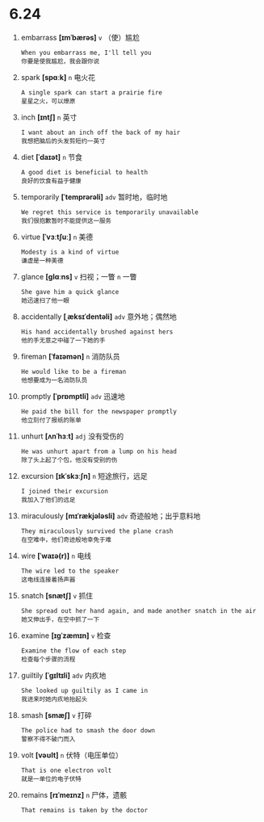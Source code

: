 # 6.24

1. embarrass **[ɪmˈbærəs]** `v` （使）尴尬

   ```
   When you embarrass me, I'll tell you
   你要是使我尴尬，我会跟你说
   ```

2. spark **[spɑːk]** `n` 电火花

   ```
   A single spark can start a prairie fire
   星星之火，可以燎原
   ```

3. inch **[ɪntʃ]** `n` 英寸

   ```
   I want about an inch off the back of my hair
   我想把脑后的头发剪短约一英寸
   ```

4. diet **[ˈdaɪət]** `n` 节食

   ```
   A good diet is beneficial to health
   良好的饮食有益于健康
   ```

5. temporarily **[ˈtemprərəli]** `adv` 暂时地，临时地

   ```
   We regret this service is temporarily unavailable
   我们很抱歉暂时不能提供这一服务
   ```

6. virtue **[ˈvɜːtʃuː]** `n` 美德

   ```
   Modesty is a kind of virtue
   谦虚是一种美德
   ```

7. glance **[ɡlɑːns]** `v` 扫视；一瞥 `n` 一瞥

   ```
   She gave him a quick glance
   她迅速扫了他一眼
   ```

8. accidentally **[ˌæksɪˈdentəli]** `adv` 意外地；偶然地

   ```
   His hand accidentally brushed against hers
   他的手无意之中碰了一下她的手
   ```

9. fireman **[ˈfaɪəmən]** `n` 消防队员

   ```
   He would like to be a fireman
   他想要成为一名消防队员
   ```

10. promptly **[ˈprɒmptli]** `adv` 迅速地

    ```
    He paid the bill for the newspaper promptly
    他立刻付了报纸的账单
    ```

11. unhurt **[ʌnˈhɜːt]** `adj` 没有受伤的

    ```
    He was unhurt apart from a lump on his head
    除了头上起了个包，他没有受别的伤
    ```

12. excursion **[ɪkˈskɜːʃn]** `n` 短途旅行，远足

    ```
    I joined their excursion
    我加入了他们的远足
    ```

13. miraculously **[mɪˈrækjələsli]** `adv` 奇迹般地；出乎意料地

    ```
    They miraculously survived the plane crash
    在空难中，他们奇迹般地幸免于难
    ```

14. wire **[ˈwaɪə(r)]** `n` 电线

    ```
    The wire led to the speaker
    这电线连接着扬声器
    ```

15. snatch **[snætʃ]** `v` 抓住

    ```
    She spread out her hand again, and made another snatch in the air
    她又伸出手，在空中抓了一下
    ```

16. examine **[ɪɡˈzæmɪn]** `v` 检查

    ```
    Examine the flow of each step
    检查每个步骤的流程
    ```

17. guiltily **[ˈɡɪltɪli]** `adv` 内疚地

    ```
    She looked up guiltily as I came in
    我进来时她内疚地抬起头
    ```

18. smash **[smæʃ]** `v` 打碎

    ```
    The police had to smash the door down
    警察不得不破门而入
    ```

19. volt **[vəʊlt]** `n` 伏特（电压单位）

    ```
    That is one electron volt
    就是一单位的电子伏特
    ```

20. remains **[rɪˈmeɪnz]** `n` 尸体，遗骸

    ```
    That remains is taken by the doctor

    ```
